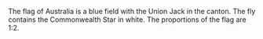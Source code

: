 The flag of Australia is a blue field with the Union Jack in the canton. The fly contains the Commonwealth Star in white. The proportions of the flag are 1:2.